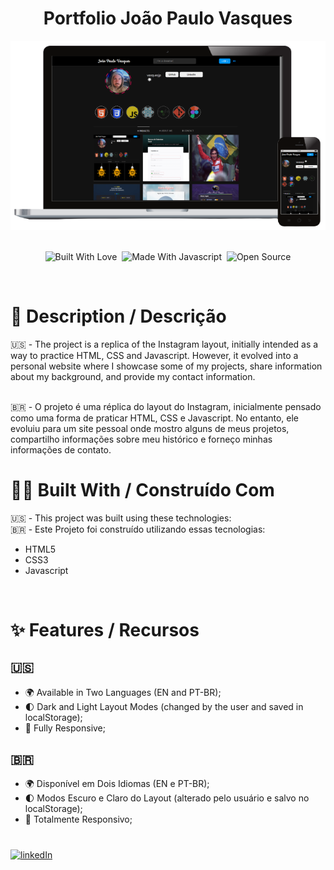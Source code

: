 <h1 align="center">
  Portfolio João Paulo Vasques
</h1>
<div align="center">
  <img alt="Demo" src="./assets/screens.png" />
</div>

<br/>

<center>

<img alt="Built With Love" src="https://forthebadge.com/images/badges/built-with-love.svg" title="Built With Love"/>&nbsp;
 <img alt="Made With Javascript" src="https://forthebadge.com/images/badges/made-with-javascript.svg" title="Made With Javascript"/>&nbsp;
 <img alt="Open Source" src="https://forthebadge.com/images/badges/open-source.svg" title="Open Source"/>

</center>

<br />

# 📰 Description / Descrição

🇺🇸 - The project is a replica of the Instagram layout, initially intended as a way to practice HTML, CSS and Javascript. However, it evolved into a personal website where I showcase some of my projects, share information about my background, and provide my contact information.

<br />
🇧🇷 - O projeto é uma réplica do layout do Instagram, inicialmente pensado como uma forma de praticar HTML, CSS e Javascript. No entanto, ele evoluiu para um site pessoal onde mostro alguns de meus projetos, compartilho informações sobre meu histórico e forneço minhas informações de contato.

<br />

# 👷🔧 Built With / Construído Com

🇺🇸 - This project was built using these technologies:<br />
🇧🇷 - Este Projeto foi construído utilizando essas tecnologias:
- HTML5
- CSS3
- Javascript

<br />

# ✨ Features / Recursos
## 🇺🇸
- 🌍 Available in Two Languages (EN and PT-BR);
- 🌓 Dark and Light Layout Modes (changed by the user and saved in localStorage);
- 📱 Fully Responsive;

## 🇧🇷
- 🌍 Disponível em Dois Idiomas (EN e PT-BR);
- 🌓 Modos Escuro e Claro do Layout (alterado pelo usuário e salvo no localStorage);
- 📱 Totalmente Responsivo;

# 
[![linkedIn](https://img.shields.io/badge/linkedin-0A66C2?style=for-the-badge&logo=linkedin&logoColor=white)](https://www.linkedin.com/in/jpvasques/)